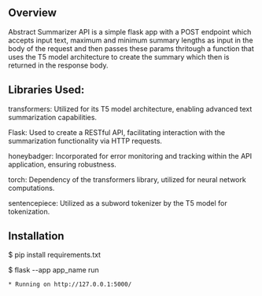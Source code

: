 
## Overview

Abstract Summarizer API is a simple flask app with a POST endpoint which accepts input text, maximum and minimum summary lengths as input in the body of the request and then passes these params thritough a function that uses the T5 model architecture to create the summary which then is returned in the response body.

## Libraries Used:

transformers: Utilized for its T5 model architecture, enabling advanced text summarization capabilities.

Flask: Used to create a RESTful API, facilitating interaction with the summarization functionality via HTTP requests.

honeybadger: Incorporated for error monitoring and tracking within the API application, ensuring robustness.

torch: Dependency of the transformers library, utilized for neural network computations.

sentencepiece: Utilized as a subword tokenizer by the T5 model for tokenization.


## Installation

$ pip install requirements.txt

$ flask --app app_name run

    * Running on http://127.0.0.1:5000/